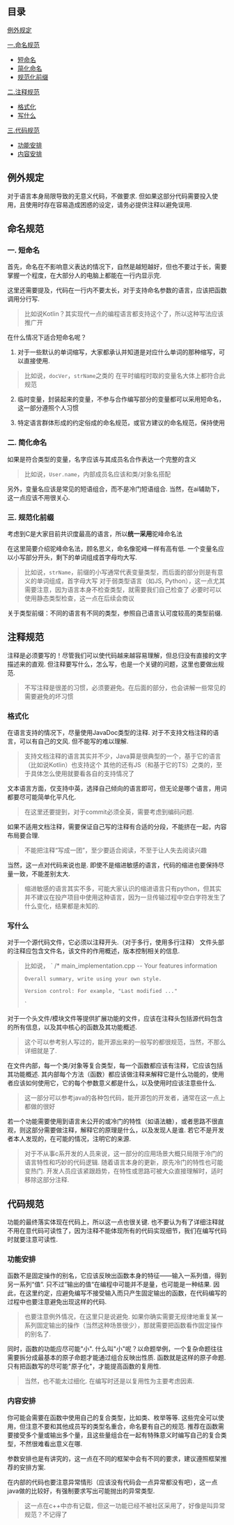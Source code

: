 ## 目录

[例外规定](#例外规定)

[一.命名规范](#short)
- [短命名](#short)
- [简化命名](#easier)
- [规范化前缀](#prefix)

[二.注释规范](#注释规范)
- [格式化](#格式化)
- [写什么](#写什么)

[三.代码规范](#代码规范)
- [功能安排](#功能安排)
- [内容安排](#内容安排)

## 例外规定

对于语言本身局限导致的无意义代码，不做要求.
但如果这部分代码需要投入使用，且使用时存在容易造成困惑的设定，请务必提供注释以避免误用.

## 命名规范

<h3 id="short">一. 短命名</h3>

首先，命名在不影响意义表达的情况下，自然是越短越好，但也不要过于长，需要掌握一个程度，在大部分人的电脑上都能在一行内显示完.

这里还需要提及，代码在一行内不要太长，对于支持命名参数的语言，应该把函数调用分行写.

> 比如说Kotlin？其实现代一点的编程语言都支持这个了，所以这种写法应该推广开

在什么情况下适合短命名呢？

1. 对于一些默认的单词缩写，大家都承认并知道是对应什么单词的那种缩写，可以直接使用.

> 比如说，<code>docVer</code>，<code>strName</code>之类的
> 在平时编程时取的变量名大体上都符合此规范

2. 临时变量，封装起来的变量，不参与合作编写部分的变量都可以采用短命名，这一部分遵照个人习惯

3. 特定语言群体形成的约定俗成的命名规范，或官方建议的命名规范，保持使用

<h3 id="easier">二. 简化命名</h3>

如果是符合类型的变量，名字应该与其成员名合作表达一个完整的含义

> 比如说，`User.name`，内部成员名应该和类/对象名搭配

另外，变量名应该是常见的短语组合，而不是冷门短语组合. 当然，在ai辅助下，这一点应该不用很关心.

<h3 id="prefix">三. 规范化前缀</h3>

考虑到C是大家目前共识度最高的语言，所以**统一采用**驼峰命名法

在这里简要介绍驼峰命名法，顾名思义，命名像驼峰一样有高有低.
一个变量名应以小写部分开头，剩下的单词组成首字母均大写.

> 比如说，`strName`，前缀的小写通常代表变量类型，而后面的部分则是有意义的单词组成，首字母大写
> 对于弱类型语言（如JS, Python），这一点尤其需要注意，因为语言本身不检查类型，就需要我们自己检查了
> 必要时可以使用静态类型检查，这一点在后续会商议

关于类型前缀：不同的语言有不同的类型，参照自己语言认可度较高的类型前缀.

## 注释规范

注释是必须要写的！尽管我们可以使代码越来越容易理解，但总归没有直接的文字描述来的直观.
但注释要写什么，怎么写，也是一个关键的问题，这里也要做出规范.
> 不写注释是很差的习惯，必须要避免。在后面的部分，也会讲解一些常见的需要避免的坏习惯

### 格式化

在语言支持的情况下，尽量使用JavaDoc类型的注释. 对于不支持文档注释的语言，可以有自己的文风.
但不能写的难以理解.

> 支持文档注释的语言其实并不少，Java算是很典型的一个，基于它的语言（比如说Kotlin）也支持这个
> 其他的还有JS（和基于它的TS）之类的，至于具体怎么使用就要看各自的支持情况了

文本语言方面，仅支持中英，选择自己倾向的语言即可，但无论是哪个语言，用词都要尽可能简单化平凡化.

> 在这里还要提到，对于commit必须全英，需要考虑到编码问题.

如果不适用文档注释，需要保证自己写的注释有合适的分段，不能挤在一起，内容布局要合理.

> 不能把注释“写成一团”，至少要适合阅读，不至于让人失去阅读兴趣

当然，这一点对代码来说也是. 即使不是缩进敏感的语言，代码的缩进也要保持尽量一致，不能差别太大.

> 缩进敏感的语言其实不多，可能大家认识的缩进语言只有python，但其实并不建议在投产项目中使用这种语言，因为一旦传输过程中空白字符发生了什么变化，结果都是未知的.

### 写什么

对于一个源代码文件，它必须以注释开头.（对于多行，使用多行注释）
文件头部的注释应包含文件名，该文件的作用概述，版本控制相关的信息.

> 比如说，
> `
> /* 
>     main_implementation.cpp -- Your features information
>     
>     Overall summary, write using your own style.
> 
>     Version control: For example, "Last modified ..."
> 
> `
> 
对于一个头文件/模块文件等提供扩展功能的文件，应该在注释头包括源代码包含的所有信息，以及其中核心的函数及其功能概述.

> 这个可以参考别人写过的，能开源出来的一般写的都很规范，当然，不那么详细就是了.

在文件内部，每一个类/对象等复合类型，每一个函数都应该有注释，它应该包括其功能概述.
其内部每个方法（函数）都应该做注释来解释它是什么功能的，使用者应该如何使用它，它的每个参数意义都是什么，以及使用时应该注意些什么.

> 这一部分可以参考java的各种包代码，能开源包的开发者，通常在这一点上都做的很好

若一个功能需要使用到语言未公开的或冷门的特性（如语法糖），或者思路不很直观，则这部分需要做注释，解释它的原理是什么，以及发现人是谁.
若它不是开发者本人发现的，在可能的情况，注明它的来源.

> 对于不从事c系开发的人员来说，这一部分的应用场景大概只局限于冷门的语言特性和巧妙的代码逻辑.
> 随着语言本身的更新，原先冷门的特性也可能变热门. 开发人员应该紧跟趋势，在特性或思路可被大众直接理解时，适时移除这部分注释.

## 代码规范

功能的最终落实体现在代码上，所以这一点也很关键. 也不要认为有了详细注释就不用在意代码可读性了，因为注释不能体现所有的代码实现细节，我们在编写代码时就要注意可读性.

### 功能安排

函数不是固定操作的别名，它应该反映出函数本身的特征——输入一系列值，得到另一系列“值”. 只不过”输出的值“在编程中可能并不是量，也可能是一种结果.
因此，在这里约定，应避免编写不接受输入而只产生固定输出的函数，在代码编写的过程中也要注意避免出现这样的代码.

> 也要注意例外情况，在这里只是说避免. 如果你确实需要无规律地重复某一系列固定输出的操作（当然这种场景很少），那就需要把函数看作固定操作的别名了.

同时，函数的功能应尽可能"小". 
什么叫"小"呢？以命题举例，一个复杂命题往往需要拆分成最基本的原子命题才能通过组合反映出性质. 函数就是这样的原子命题.
只有把函数写的尽可能"原子化"，才能提高函数的复用性.

> 当然，也不能太过细化. 在编写时还是以复用性为主要考虑因素.

### 内容安排

你可能会需要在函数中使用自己的复合类型，比如类、枚举等等. 这些完全可以使用，但注意不要和其他成员写的类型名重合，命名要有自己的规范.
推荐在函数需要接受多个量或输出多个量，且这些量组合在一起有特殊意义时编写自己的复合类型，不然很难看出意义在哪.

参数安排也是有讲究的，这一点在不同的框架中会有不同的要求，建议遵照框架推荐的安排方案.

在内部的代码也要注意异常情形（应该没有代码会一点异常都没有吧），这一点java做的比较好，有强制要求写出可能抛出的异常类型.
> 这一点在c++中亦有记载，但这一功能已经不被社区采用了，好像是叫异常规范？不记得了